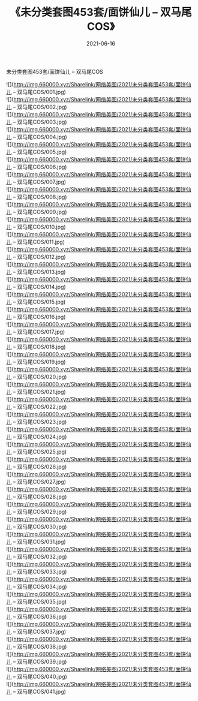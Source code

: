 ﻿---
layout: post
title:  《未分类套图453套/面饼仙儿 – 双马尾COS》
date:   2021-06-16
img: http://img.660000.xyz/Sharelink/网络美图/2021/未分类套图453套/面饼仙儿 – 双马尾COS/000.jpg
categories: [美女, 清纯, 唯美]
---

未分类套图453套/面饼仙儿 – 双马尾COS

 ![](http://img.660000.xyz/Sharelink/网络美图/2021/未分类套图453套/面饼仙儿 – 双马尾COS/001.jpg) <br>![](http://img.660000.xyz/Sharelink/网络美图/2021/未分类套图453套/面饼仙儿 – 双马尾COS/002.jpg) <br>![](http://img.660000.xyz/Sharelink/网络美图/2021/未分类套图453套/面饼仙儿 – 双马尾COS/003.jpg) <br>![](http://img.660000.xyz/Sharelink/网络美图/2021/未分类套图453套/面饼仙儿 – 双马尾COS/004.jpg) <br>![](http://img.660000.xyz/Sharelink/网络美图/2021/未分类套图453套/面饼仙儿 – 双马尾COS/005.jpg) <br>![](http://img.660000.xyz/Sharelink/网络美图/2021/未分类套图453套/面饼仙儿 – 双马尾COS/006.jpg) <br>![](http://img.660000.xyz/Sharelink/网络美图/2021/未分类套图453套/面饼仙儿 – 双马尾COS/007.jpg) <br>![](http://img.660000.xyz/Sharelink/网络美图/2021/未分类套图453套/面饼仙儿 – 双马尾COS/008.jpg) <br>![](http://img.660000.xyz/Sharelink/网络美图/2021/未分类套图453套/面饼仙儿 – 双马尾COS/009.jpg) <br>![](http://img.660000.xyz/Sharelink/网络美图/2021/未分类套图453套/面饼仙儿 – 双马尾COS/010.jpg) <br>![](http://img.660000.xyz/Sharelink/网络美图/2021/未分类套图453套/面饼仙儿 – 双马尾COS/011.jpg) <br>![](http://img.660000.xyz/Sharelink/网络美图/2021/未分类套图453套/面饼仙儿 – 双马尾COS/012.jpg) <br>![](http://img.660000.xyz/Sharelink/网络美图/2021/未分类套图453套/面饼仙儿 – 双马尾COS/013.jpg) <br>![](http://img.660000.xyz/Sharelink/网络美图/2021/未分类套图453套/面饼仙儿 – 双马尾COS/014.jpg) <br>![](http://img.660000.xyz/Sharelink/网络美图/2021/未分类套图453套/面饼仙儿 – 双马尾COS/015.jpg) <br>![](http://img.660000.xyz/Sharelink/网络美图/2021/未分类套图453套/面饼仙儿 – 双马尾COS/016.jpg) <br>![](http://img.660000.xyz/Sharelink/网络美图/2021/未分类套图453套/面饼仙儿 – 双马尾COS/017.jpg) <br>![](http://img.660000.xyz/Sharelink/网络美图/2021/未分类套图453套/面饼仙儿 – 双马尾COS/018.jpg) <br>![](http://img.660000.xyz/Sharelink/网络美图/2021/未分类套图453套/面饼仙儿 – 双马尾COS/019.jpg) <br>![](http://img.660000.xyz/Sharelink/网络美图/2021/未分类套图453套/面饼仙儿 – 双马尾COS/020.jpg) <br>![](http://img.660000.xyz/Sharelink/网络美图/2021/未分类套图453套/面饼仙儿 – 双马尾COS/021.jpg) <br>![](http://img.660000.xyz/Sharelink/网络美图/2021/未分类套图453套/面饼仙儿 – 双马尾COS/022.jpg) <br>![](http://img.660000.xyz/Sharelink/网络美图/2021/未分类套图453套/面饼仙儿 – 双马尾COS/023.jpg) <br>![](http://img.660000.xyz/Sharelink/网络美图/2021/未分类套图453套/面饼仙儿 – 双马尾COS/024.jpg) <br>![](http://img.660000.xyz/Sharelink/网络美图/2021/未分类套图453套/面饼仙儿 – 双马尾COS/025.jpg) <br>![](http://img.660000.xyz/Sharelink/网络美图/2021/未分类套图453套/面饼仙儿 – 双马尾COS/026.jpg) <br>![](http://img.660000.xyz/Sharelink/网络美图/2021/未分类套图453套/面饼仙儿 – 双马尾COS/027.jpg) <br>![](http://img.660000.xyz/Sharelink/网络美图/2021/未分类套图453套/面饼仙儿 – 双马尾COS/028.jpg) <br>![](http://img.660000.xyz/Sharelink/网络美图/2021/未分类套图453套/面饼仙儿 – 双马尾COS/029.jpg) <br>![](http://img.660000.xyz/Sharelink/网络美图/2021/未分类套图453套/面饼仙儿 – 双马尾COS/030.jpg) <br>![](http://img.660000.xyz/Sharelink/网络美图/2021/未分类套图453套/面饼仙儿 – 双马尾COS/031.jpg) <br>![](http://img.660000.xyz/Sharelink/网络美图/2021/未分类套图453套/面饼仙儿 – 双马尾COS/032.jpg) <br>![](http://img.660000.xyz/Sharelink/网络美图/2021/未分类套图453套/面饼仙儿 – 双马尾COS/033.jpg) <br>![](http://img.660000.xyz/Sharelink/网络美图/2021/未分类套图453套/面饼仙儿 – 双马尾COS/034.jpg) <br>![](http://img.660000.xyz/Sharelink/网络美图/2021/未分类套图453套/面饼仙儿 – 双马尾COS/035.jpg) <br>![](http://img.660000.xyz/Sharelink/网络美图/2021/未分类套图453套/面饼仙儿 – 双马尾COS/036.jpg) <br>![](http://img.660000.xyz/Sharelink/网络美图/2021/未分类套图453套/面饼仙儿 – 双马尾COS/037.jpg) <br>![](http://img.660000.xyz/Sharelink/网络美图/2021/未分类套图453套/面饼仙儿 – 双马尾COS/038.jpg) <br>![](http://img.660000.xyz/Sharelink/网络美图/2021/未分类套图453套/面饼仙儿 – 双马尾COS/039.jpg) <br>![](http://img.660000.xyz/Sharelink/网络美图/2021/未分类套图453套/面饼仙儿 – 双马尾COS/040.jpg) <br>![](http://img.660000.xyz/Sharelink/网络美图/2021/未分类套图453套/面饼仙儿 – 双马尾COS/041.jpg) <br>
